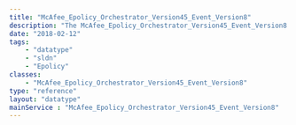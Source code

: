 ```yaml
---
title: "McAfee_Epolicy_Orchestrator_Version45_Event_Version8"
description: "The McAfee_Epolicy_Orchestrator_Version45_Event_Version8 data type represents a single event. It contains details about the event such as the date the event occurred, the virus or intrusion that is detected and the action that is taken. "
date: "2018-02-12"
tags:
    - "datatype"
    - "sldn"
    - "Epolicy"
classes:
    - "McAfee_Epolicy_Orchestrator_Version45_Event_Version8"
type: "reference"
layout: "datatype"
mainService : "McAfee_Epolicy_Orchestrator_Version45_Event_Version8"
---
```

